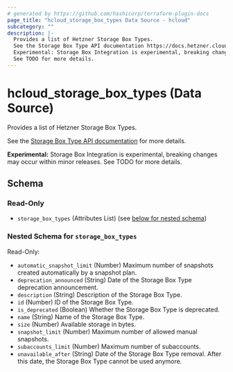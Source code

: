 ```yaml
---
# generated by https://github.com/hashicorp/terraform-plugin-docs
page_title: "hcloud_storage_box_types Data Source - hcloud"
subcategory: ""
description: |-
  Provides a list of Hetzner Storage Box Types.
  See the Storage Box Type API documentation https://docs.hetzner.cloud/reference/hetzner#storage-box-types for more details.
  Experimental: Storage Box Integration is experimental, breaking changes may occur within minor releases.
  See TODO for more details.
---
```


# hcloud_storage_box_types (Data Source)

Provides a list of Hetzner Storage Box Types.

See the [Storage Box Type API documentation](https://docs.hetzner.cloud/reference/hetzner#storage-box-types) for more details.

**Experimental:** Storage Box Integration is experimental, breaking changes may occur within minor releases.
See TODO for more details.



<!-- schema generated by tfplugindocs -->
## Schema

### Read-Only

- `storage_box_types` (Attributes List) (see [below for nested schema](#nestedatt--storage_box_types))

<a id="nestedatt--storage_box_types"></a>
### Nested Schema for `storage_box_types`

Read-Only:

- `automatic_snapshot_limit` (Number) Maximum number of snapshots created automatically by a snapshot plan.
- `deprecation_announced` (String) Date of the Storage Box Type deprecation announcement.
- `description` (String) Description of the Storage Box Type.
- `id` (Number) ID of the Storage Box Type.
- `is_deprecated` (Boolean) Whether the Storage Box Type is deprecated.
- `name` (String) Name of the Storage Box Type.
- `size` (Number) Available storage in bytes.
- `snapshot_limit` (Number) Maximum number of allowed manual snapshots.
- `subaccounts_limit` (Number) Maximum number of subaccounts.
- `unavailable_after` (String) Date of the Storage Box Type removal. After this date, the Storage Box Type cannot be used anymore.
